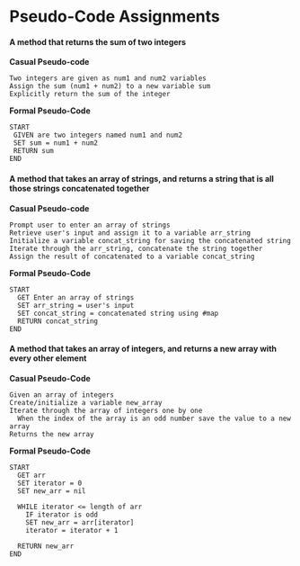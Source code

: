 # Pseudo-Code Assignments
#### A method that returns the sum of two integers

__Casual Pseudo-code__  
```
Two integers are given as num1 and num2 variables
Assign the sum (num1 + num2) to a new variable sum  
Explicitly return the sum of the integer  
```
__Formal Pseudo-Code__  
 ```
START  
  GIVEN are two integers named num1 and num2
  SET sum = num1 + num2
  RETURN sum
END
```

#### A method that takes an array of strings, and returns a string that is all those strings concatenated together

__Casual Pseudo-code__  
```
Prompt user to enter an array of strings
Retrieve user's input and assign it to a variable arr_string
Initialize a variable concat_string for saving the concatenated string
Iterate through the arr_string, concatenate the string together
Assign the result of concatenated to a variable concat_string
```

__Formal Pseudo-Code__  

```
START
  GET Enter an array of strings
  SET arr_string = user's input
  SET concat_string = concatenated string using #map
  RETURN concat_string
END
```

#### A method that takes an array of integers, and returns a new array with every other element

__Casual Pseudo-Code__  
```
Given an array of integers  
Create/initialize a variable new_array  
Iterate through the array of integers one by one  
  When the index of the array is an odd number save the value to a new array  
Returns the new array
```

__Formal Pseudo-Code__  
```
START
  GET arr  
  SET iterator = 0  
  SET new_arr = nil

  WHILE iterator <= length of arr 
    IF iterator is odd
    SET new_arr = arr[iterator]
    iterator = iterator + 1
    
  RETURN new_arr
END